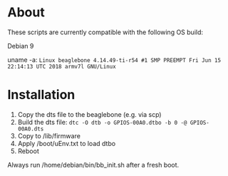# About

These scripts are currently compatible with the following OS build:

Debian 9

uname -a:
`Linux beaglebone 4.14.49-ti-r54 #1 SMP PREEMPT Fri Jun 15 22:14:13 UTC 2018 armv7l GNU/Linux`

# Installation

1. Copy the dts file to the beaglebone (e.g. via scp)
2. Build the dts file: `dtc -O dtb -o GPIOS-00A0.dtbo -b 0 -@ GPIOS-00A0.dts`
3. Copy to /lib/firmware
4. Apply /boot/uEnv.txt to load dtbo
5. Reboot

Always run /home/debian/bin/bb_init.sh after a fresh boot.